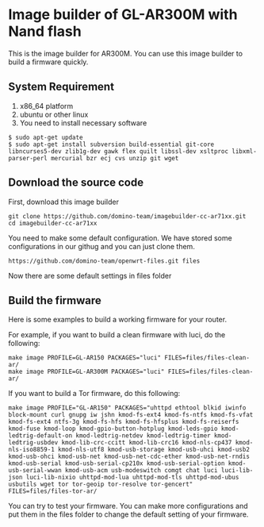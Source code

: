 # Image builder of GL-AR300M with Nand flash

This is the image builder for AR300M. You can use this image builder to build a firmware quickly.

## System Requirement
1. x86_64 platform
2. ubuntu or other linux
3. You need to install necessary software
```
$ sudo apt-get update
$ sudo apt-get install subversion build-essential git-core libncurses5-dev zlib1g-dev gawk flex quilt libssl-dev xsltproc libxml-parser-perl mercurial bzr ecj cvs unzip git wget
```

## Download the source code

First, download this image builder
```
git clone https://github.com/domino-team/imagebuilder-cc-ar71xx.git
cd imagebuilder-cc-ar71xx
```
You need to make some default configuration. We have stored some configurations in our githug and you can just clone them.
```
https://github.com/domino-team/openwrt-files.git files
```
Now there are some default settings in files folder

## Build the firmware

Here is some examples to build a working firmware for your router.

For example, if you want to build a clean firmware with luci, do the following:
```
make image PROFILE=GL-AR150 PACKAGES="luci" FILES=files/files-clean-ar/
make image PROFILE=GL-AR300M PACKAGES="luci" FILES=files/files-clean-ar/
```

If you want to build a Tor firmware, do this following:
```
make image PROFILE="GL-AR150" PACKAGES="uhttpd ethtool blkid iwinfo block-mount curl gnupg iw jshn kmod-fs-ext4 kmod-fs-ntfs kmod-fs-vfat kmod-fs-ext4 ntfs-3g kmod-fs-hfs kmod-fs-hfsplus kmod-fs-reiserfs kmod-fuse kmod-loop kmod-gpio-button-hotplug kmod-leds-gpio kmod-ledtrig-default-on kmod-ledtrig-netdev kmod-ledtrig-timer kmod-ledtrig-usbdev kmod-lib-crc-ccitt kmod-lib-crc16 kmod-nls-cp437 kmod-nls-iso8859-1 kmod-nls-utf8 kmod-usb-storage kmod-usb-uhci kmod-usb2 kmod-usb-ohci kmod-usb-net kmod-usb-net-cdc-ether kmod-usb-net-rndis kmod-usb-serial kmod-usb-serial-cp210x kmod-usb-serial-option kmod-usb-serial-wwan kmod-usb-acm usb-modeswitch comgt chat luci luci-lib-json luci-lib-nixio uhttpd-mod-lua uhttpd-mod-tls uhttpd-mod-ubus usbutils wget tor tor-geoip tor-resolve tor-gencert" FILES=files/files-tor-ar/
```

You can try to test your firmware. You can make more configurations and put them in the files folder to change the default setting of your firmware.
